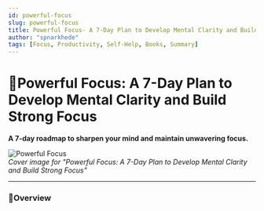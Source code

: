 ```yaml
---
id: powerful-focus
slug: powerful-focus
title: Powerful Focus- A 7-Day Plan to Develop Mental Clarity and Build Strong Focus
author: "spnarkhede"
tags: [Focus, Productivity, Self-Help, Books, Summary]
---
```


# 📒Powerful Focus: A 7-Day Plan to Develop Mental Clarity and Build Strong Focus

**A 7-day roadmap to sharpen your mind and maintain unwavering focus.**

![Powerful Focus](/books/covers/powerfulFocus.jpg)  
*Cover image for "Powerful Focus: A 7-Day Plan to Develop Mental Clarity and Build Strong Focus"*

---

### 📖Overview